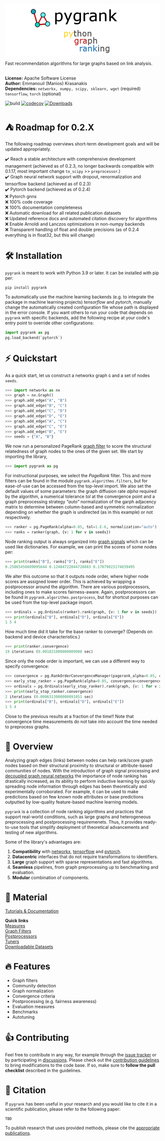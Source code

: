 ![pygrank](documentation/pygrank.png)

Fast recommendation algorithms for large graphs based on link analysis.
<br>
<br>

**License:** Apache Software License
<br>**Author:** Emmanouil (Manios) Krasanakis
<br>**Dependencies:** `networkx, numpy, scipy, sklearn, wget` (required) `tensorflow`, `torch` (optional)

![build](https://github.com/MKLab-ITI/pygrank/actions/workflows/tests.yml/badge.svg)
[![codecov](https://codecov.io/gh/MKLab-ITI/pygrank/branch/master/graph/badge.svg?token=OWGHRGDYOP)](https://codecov.io/gh/maniospas/pygrank)
[![Downloads](https://static.pepy.tech/personalized-badge/pygrank?period=total&units=international_system&left_color=black&right_color=orange&left_text=Downloads)](https://pepy.tech/project/pygrank)

# :tent: Roadmap for 0.2.X
The following roadmap overviews short-term development goals and will be updated appropriately.

:heavy_check_mark: Reach a stable architecture with comprehensive development management (achieved as of 0.2.3, no longer backwards compatible with 0.1.17, most important change `to_scipy` >> `preprocessor`.) <br>
:heavy_check_mark: Graph neural network support with dropout, renormalization and tensorflow backend (achieved as of 0.2.3)<br>
:heavy_check_mark: Pytorch backend (achieved as of 0.2.4)<br>
:x: Pytorch gnns<br>
:x: 100% code coverage<br>
:x: 100% documentation completeness<br>
:x: Automatic download for all related publication datasets<br>
:x: Updated reference docs and automated citation discovery for algorithms<br>
:x: Enable Arnoldi and Lanczos optimizations in non-numpy backends<br>
:x: Transparent handling of float and double precisions (as of 0.2.4 everything is in float32, but this will change)

# :hammer_and_wrench: Installation
`pygrank` is meant to work with Python 3.9 or later. It can be installed with pip per:
```
pip install pygrank
```

To automatically use the machine learning backends (e.g. to integrate the package
in machine learning projects) *tensorflow* and *pytorch*,
 manually change the automatically created
configuration file whose path is displayed in the error console.
If you want others to run your code that depends on `pygrank`
with specific backends, add the following recipe at your code's
entry point to override other configurations:

```python
import pygrank as pg
pg.load_backend(`pytorch`)
```


# :zap: Quickstart
As a quick start, let us construct a networkx graph `G` and a set of nodes `seeds`.

```python
>>> import networkx as nx
>>> graph = nx.Graph()
>>> graph.add_edge("A", "B")
>>> graph.add_edge("B", "C")
>>> graph.add_edge("C", "D")
>>> graph.add_edge("D", "E")
>>> graph.add_edge("A", "C")
>>> graph.add_edge("C", "E")
>>> graph.add_edge("B", "E")
>>> seeds = {"A", "B"}
```

We now run a personalized PageRank [graph filter](documentation/documentation.md#graph-filters)
to score the structural relatedness of graph nodes to the ones of the given set.
 We start by importing the library, 

```python
>>> import pygrank as pg
```

For instructional purposes,
we select the *PageRank* filter. This and more filters can be found in the module
`pygrank.algorithms.filters`, but for ease-of-use can
be accessed from the top-level import.
We also set the default values of some parameters: the graph diffusion
rate *alpha* required by the algorithm, a numerical tolerance *tol* at the
convergence point and a graph preprocessing strategy *"auto"* normalization
of the garph adjacency matrix to determine between column-based and symmetric
normalization depending on whether the graph is undirected (as in this example)
or not respectively.

```python
>>> ranker = pg.PageRank(alpha=0.85, tol=1.E-6, normalization="auto")
>>> ranks = ranker(graph, {v: 1 for v in seeds})
```

Node ranking output is always organized into
[graph signals](documentation/documentation.md#graph-signals)
which can be used like dictionaries. For example, we can
print the scores of some nodes per:

```python
>>> print(ranks["B"], ranks["D"], ranks["E"])
0.25865456609095644 0.12484722044728883 0.17079023174039495
```

We alter this outcome so that it outputs node order, 
where higher node scores are assigned lower order. This is achieved
by wrapping a postprocessor around the algorithm. There are various
postprocessors, including ones to make scores fairness-aware. Again,
postprocessors can be found in `pygrank.algorithms.postprocess`,
but for shortcut purposes  can be used from the top-level package import.

```python
>>> ordinals = pg.Ordinals(ranker).rank(graph, {v: 1 for v in seeds})
>>> print(ordinals["B"], ordinals["D"], ordinals["E"])
1 5 4
```

How much time did it take for the base ranker to converge?
(Depends on backend and device characteristics.)

```python
>>> print(ranker.convergence)
19 iterations (0.001831000000009908 sec)
```

Since only the node order is important,
we can use a different way to specify convergence:

```python
>>> convergence = pg.RankOrderConvergenceManager(pagerank_alpha=0.85, confidence=0.98) 
>>> early_stop_ranker = pg.PageRank(alpha=0.85, convergence=convergence)
>>> ordinals = pg.Ordinals(early_stop_ranker).rank(graph, {v: 1 for v in seeds})
>>> print(early_stop_ranker.convergence)
2 iterations (0.0006313000000091051 sec)
>>> print(ordinals["B"], ordinals["D"], ordinals["E"])
1 5 4
```

Close to the previous results at a fraction of the time!!
Note that convergence time measurements do not take into account
the time needed to preprocess graphs.


# :brain: Overview
Analyzing graph edges (links) between nodes can help rank/score
graph nodes based on their structural proximity to structural
or attribute-based communities of nodes.
With the introduction of graph signal processing and
[decoupled graph neural networks]() the importance of node ranking has drastically 
increased, as its ability to perform inductive learning by quickly
spreading node information through edges has been theoretically and experimentally
corroborated. For example, it can be used to make predictions based on few known
node attributes or base predictions outputted by low-quality feature-based machine
learning models.

`pygrank` is a collection of node ranking algorithms and practices that 
support real-world conditions, such as large graphs and heterogeneous
preprocessing and postprocessing requiremenets. Thus, it provides
ready-to-use tools that simplify deployment of theoretical advancements
and testing of new algorithms.

Some of the library's advantages are:
1. **Compatibility** with [networkx](https://github.com/networkx/networkx), [tensorflow](https://www.tensorflow.org/) and [pytorch](https://pytorch.org/).
2. **Datacentric** interfaces that do not require transformations to identifiers.
3. **Large** graph support with sparse representations and fast algorithms.
4. **Seamless** pipelines, from graph preprocessing up to benchmarking and evaluation.
5. **Modular** combination of components.


# :link: Material
[Tutorials & Documentation](documentation/documentation.md)

**Quick links**<br>
[Measures](documentation/measures.md)<br>
[Graph Filters](documentation/graph_filters.md)<br>
[Postprocessors](documentation/postprocessors.md)<br>
[Tuners](documentation/tuners.md)<br>
[Downloadable Datasets](documentation/datasets.md)<br>

# :fire: Features
* Graph filters
* Community detection
* Graph normalization
* Convergence criteria
* Postprocessing (e.g. fairness awareness)
* Evaluation measures
* Benchmarks
* Autotuning

# :thumbsup: Contributing
Feel free to contribute in any way, for example through the [issue tracker](https://github.com/MKLab-ITI/pygrank/issues) or by participating in [discussions]().
Please check out the [contribution guidelines](CONTRIBUTING.md) to bring modifications to the code base.
If so, make sure to **follow the pull checklist** described in the guidelines.
 
# :notebook: Citation
If `pygrank` has been useful in your research and you would like to cite it in a scientific publication, please refer to the following paper:
```
TBD
```
To publish research that uses provided methods, please cite the [appropriate publications](documentation/citations.md).
